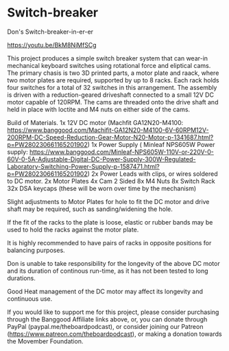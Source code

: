 # Switch-breaker
Don's Switch-breaker-in-er-er

https://youtu.be/BkM8NjMfSCg

This project produces a simple switch breaker system that can wear-in mechanical keyboard switches using rotational force and eliptical cams.
The primary chasis is two 3D printed parts, a motor plate and raack, where two motor plates are required, supported by up to 8 racks.
Each rack holds four switches for a total of 32 switches in this arrangement.
The assembly is driven with a reduction-geared driveshaft connected to a small 12V DC motor capable of 120RPM.
The cams are threaded onto the drive shaft and held in place with loctite and M4 nuts on either side of the cams.

Build of Materials.
1x 12V DC motor (Machfit GA12N20-M4100:
https://www.banggood.com/Machifit-GA12N20-M4100-6V-60RPM12V-200RPM-DC-Speed-Reduction-Gear-Motor-N20-Motor-p-1341687.html?p=PW280230661165201902)
1x Power Supply (
Minleaf NPS605W Power supply:
https://www.banggood.com/Minleaf-NPS605W-110V-or-220V-0-60V-0-5A-Adjustable-Digital-DC-Power-Supply-300W-Regulated-Laboratory-Switching-Power-Supply-p-1587471.html?p=PW280230661165201902)
2x Power Leads with clips, or wires soldered to DC motor.
2x Motor Plates
4x Cam 2 Sided
8x M4 Nuts
8x Switch Rack
32x DSA keycaps (these will be worn over time by the mechanism)

Slight adjustments to Motor Plates for hole to fit the DC motor and drive shaft may be required, such as sanding/widening the hole.

If the fit of the racks to the plate is loose, elastic or rubber bands may be used to hold the racks against the motor plate.

It is highly recommended to have pairs of racks in opposite positions for balancing purposes.

Don is unable to take responsibility for the longevity of the above DC motor and its duration of continous run-time, as it has not been tested to long durations.

Good Heat management of the DC motor may affect its longevity and continuous use.

If you would like to support me for this project, please consider purchasing through the Banggood Affiliate links above, or, you can donate through PayPal (paypal.me/theboardpodcast), or consider joining our Patreon (https://www.patreon.com/theboardpodcast), or making a donation towards the Movember Foundation.
